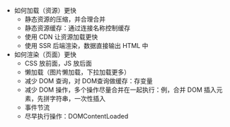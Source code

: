 - 如何加载（资源）更快
  - 静态资源的压缩，并合理合并
  - 静态资源缓存：通过连接名称控制缓存
  - 使用 CDN 让资源加载更快
  - 使用 SSR 后端渲染，数据直接输出 HTML 中
- 如何渲染（页面）更快
  - CSS 放前面，JS 放后面
  - 懒加载（图片懒加载，下拉加载更多）
  - 减少 DOM 查询，对 DOM查询做缓存：存变量
  - 减少 DOM 操作，多个操作尽量合并在一起执行：例，合并 DOM 插入元素，先拼字符串，一次性插入
  - 事件节流
  - 尽早执行操作：DOMContentLoaded